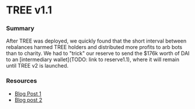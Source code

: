 # TREE v1.1

### Summary
After TREE was deployed, we quickly found that the short interval between rebalances harmed TREE holders and distributed more profits to arb bots than to charity. We had to "trick" our reserve to send the $176k worth of DAI to an [intermediary wallet](TODO: link to reserve1.1), where it will remain until TREE v2 is launched.

### Resources
* [Blog Post 1](TODO:link)
* [Blog post 2](TODO:link)